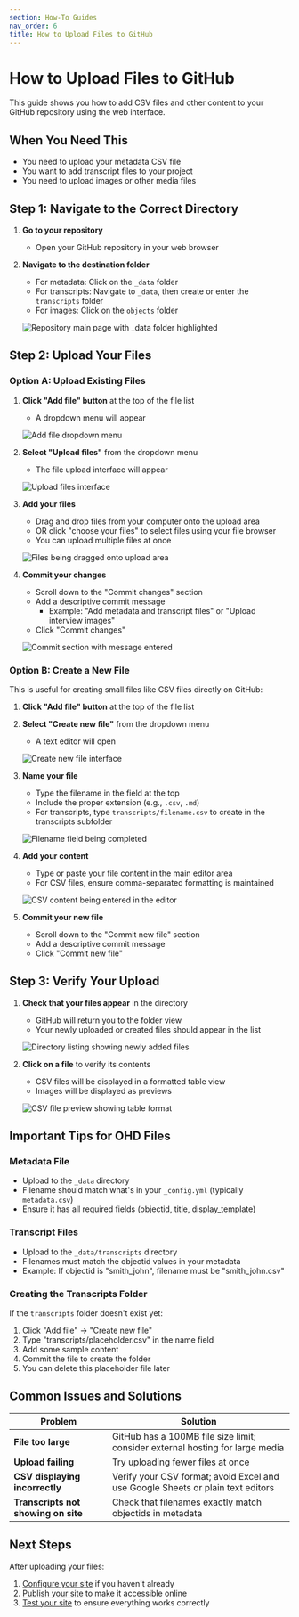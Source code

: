 ```yaml
---
section: How-To Guides
nav_order: 6
title: How to Upload Files to GitHub
---
```


# How to Upload Files to GitHub

This guide shows you how to add CSV files and other content to your GitHub repository using the web interface.

## When You Need This

- You need to upload your metadata CSV file
- You want to add transcript files to your project
- You need to upload images or other media files

## Step 1: Navigate to the Correct Directory

1. **Go to your repository**
   - Open your GitHub repository in your web browser

2. **Navigate to the destination folder**
   - For metadata: Click on the `_data` folder
   - For transcripts: Navigate to `_data`, then create or enter the `transcripts` folder
   - For images: Click on the `objects` folder
   
   ![Repository main page with _data folder highlighted](SCREENSHOT_PLACEHOLDER)

## Step 2: Upload Your Files

### Option A: Upload Existing Files

1. **Click "Add file" button** at the top of the file list
   - A dropdown menu will appear
   
   ![Add file dropdown menu](SCREENSHOT_PLACEHOLDER)

2. **Select "Upload files"** from the dropdown menu
   - The file upload interface will appear
   
   ![Upload files interface](SCREENSHOT_PLACEHOLDER)

3. **Add your files**
   - Drag and drop files from your computer onto the upload area
   - OR click "choose your files" to select files using your file browser
   - You can upload multiple files at once
   
   ![Files being dragged onto upload area](SCREENSHOT_PLACEHOLDER)

4. **Commit your changes**
   - Scroll down to the "Commit changes" section
   - Add a descriptive commit message
     - Example: "Add metadata and transcript files" or "Upload interview images"
   - Click "Commit changes"
   
   ![Commit section with message entered](SCREENSHOT_PLACEHOLDER)

### Option B: Create a New File

This is useful for creating small files like CSV files directly on GitHub:

1. **Click "Add file" button** at the top of the file list

2. **Select "Create new file"** from the dropdown menu
   - A text editor will open
   
   ![Create new file interface](SCREENSHOT_PLACEHOLDER)

3. **Name your file**
   - Type the filename in the field at the top
   - Include the proper extension (e.g., `.csv`, `.md`)
   - For transcripts, type `transcripts/filename.csv` to create in the transcripts subfolder
   
   ![Filename field being completed](SCREENSHOT_PLACEHOLDER)

4. **Add your content**
   - Type or paste your file content in the main editor area
   - For CSV files, ensure comma-separated formatting is maintained
   
   ![CSV content being entered in the editor](SCREENSHOT_PLACEHOLDER)

5. **Commit your new file**
   - Scroll down to the "Commit new file" section
   - Add a descriptive commit message
   - Click "Commit new file"

## Step 3: Verify Your Upload

1. **Check that your files appear** in the directory
   - GitHub will return you to the folder view
   - Your newly uploaded or created files should appear in the list
   
   ![Directory listing showing newly added files](SCREENSHOT_PLACEHOLDER)

2. **Click on a file** to verify its contents
   - CSV files will be displayed in a formatted table view
   - Images will be displayed as previews
   
   ![CSV file preview showing table format](SCREENSHOT_PLACEHOLDER)

## Important Tips for OHD Files

### Metadata File

- Upload to the `_data` directory
- Filename should match what's in your `_config.yml` (typically `metadata.csv`)
- Ensure it has all required fields (objectid, title, display_template)

### Transcript Files

- Upload to the `_data/transcripts` directory
- Filenames must match the objectid values in your metadata
- Example: If objectid is "smith_john", filename must be "smith_john.csv"

### Creating the Transcripts Folder

If the `transcripts` folder doesn't exist yet:

1. Click "Add file" → "Create new file"
2. Type "transcripts/placeholder.csv" in the name field
3. Add some sample content
4. Commit the file to create the folder
5. You can delete this placeholder file later

## Common Issues and Solutions

| Problem | Solution |
|---------|----------|
| **File too large** | GitHub has a 100MB file size limit; consider external hosting for large media |
| **Upload failing** | Try uploading fewer files at once |
| **CSV displaying incorrectly** | Verify your CSV format; avoid Excel and use Google Sheets or plain text editors |
| **Transcripts not showing on site** | Check that filenames exactly match objectids in metadata |

## Next Steps

After uploading your files:

1. [Configure your site](edit-github-files) if you haven't already
2. [Publish your site](../tutorials/tutorial-publishing) to make it accessible online
3. [Test your site](../tutorials/tutorial-publishing#common-issues-and-solutions) to ensure everything works correctly